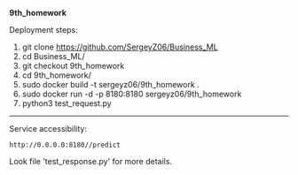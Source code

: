 **9th_homework**

Deployment steps:
1. git clone https://github.com/SergeyZ06/Business_ML
2. cd Business_ML/
3. git checkout 9th_homework
4. cd 9th_homework/
5. sudo docker build -t sergeyz06/9th_homework .
6. sudo docker run -d -p 8180:8180 sergeyz06/9th_homework
7. python3 test_request.py

***

Service accessibility:

    http://0.0.0.0:8180//predict

Look file 'test_response.py' for more details.
